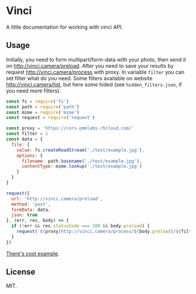 # Vinci

A little documentation for working with vinci API.

## Usage

Initially, you need to form multipart/form-data with your photo, then send it on http://vinci.camera/preload. After you need to save your results by request http://vinci.camera/process with proxy. In variable `filter` you can set filter what do you need. Some filters available on website http://vinci.camera/list, but here some hided (see `hidden_filters.json`, if you need more filters).

```javascript
const fs = require('fs')
const path = require('path')
const mime = require('mime')
const request = require('request')

const proxy = 'https://cors-pmmlabs.rhcloud.com/'
const filter = 1
const data = {
  file: {
    value: fs.createReadStream('./test/example.jpg'),
    options: {
      filename: path.basename('./test/example.jpg'),
      contentType: mime.lookup('./test/example.jpg')
    }
  }
}

request({
  url: 'http://vinci.camera/preload',
  method: 'post',
  formData: data,
  json: true
}, (err, res, body) => {
  if (!err && res.statusCode === 200 && body.preload) {    
    request(`${proxy}http://vinci.camera/process/${body.preload}/${filter}`).pipe(fs.createWriteStream('./test/vinci.jpg'))
  }
})
```

[There's cool example](https://github.com/bifot/vinci-api/tree/master/test).

## License

MIT.
